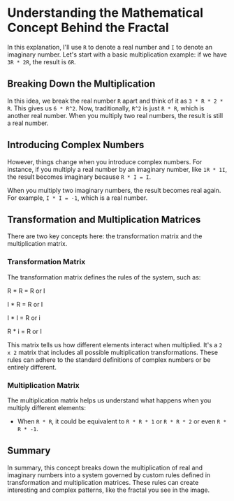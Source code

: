 # Understanding the Mathematical Concept Behind the Fractal

In this explanation, I'll use `R` to denote a real number and `I` to denote an imaginary number. Let's start with a basic multiplication example: if we have `3R * 2R`, the result is `6R`.

## Breaking Down the Multiplication

In this idea, we break the real number `R` apart and think of it as `3 * R * 2 * R`. This gives us `6 * R^2`. Now, traditionally, `R^2` is just `R * R`, which is another real number. When you multiply two real numbers, the result is still a real number.

## Introducing Complex Numbers

However, things change when you introduce complex numbers. For instance, if you multiply a real number by an imaginary number, like `1R * 1I`, the result becomes imaginary because `R * I = I`.

When you multiply two imaginary numbers, the result becomes real again. For example, `I * I = -1`, which is a real number.

## Transformation and Multiplication Matrices

There are two key concepts here: the transformation matrix and the multiplication matrix.

### Transformation Matrix

The transformation matrix defines the rules of the system, such as:

R * R = R or I

I * R = R or I

I * I = R or i

R * i = R or I

This matrix tells us how different elements interact when multiplied. It's a `2 x 2` matrix that includes all possible multiplication transformations. These rules can adhere to the standard definitions of complex numbers or be entirely different.

### Multiplication Matrix

The multiplication matrix helps us understand what happens when you multiply different elements:

- When `R * R`, it could be equivalent to `R * R * 1` or `R * R * 2` or even `R * R * -1`.

## Summary

In summary, this concept breaks down the multiplication of real and imaginary numbers into a system governed by custom rules defined in transformation and multiplication matrices. These rules can create interesting and complex patterns, like the fractal you see in the image.
